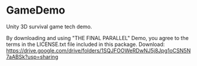 # GameDemo
Unity 3D survival game tech demo.

By downloading and using "THE FINAL PARALLEL" Demo, you agree to the terms in the LICENSE.txt file included in this package.
Download: https://drive.google.com/drive/folders/1SQJFOOWeRDwNJ5j8Jpg1oCSN5N7aABSk?usp=sharing
